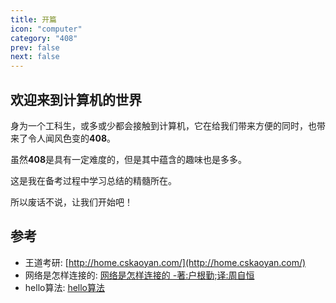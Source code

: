 ```yaml
---
title: 开篇
icon: "computer"
category: "408"
prev: false
next: false
---
```


## 欢迎来到计算机的世界
身为一个工科生，或多或少都会接触到计算机，它在给我们带来方便的同时，也带来了令人闻风色变的**408**。

虽然**408**是具有一定难度的，但是其中蕴含的趣味也是多多。

这是我在备考过程中学习总结的精髓所在。

所以废话不说，让我们开始吧！
## 参考
- 王道考研: [http://home.cskaoyan.com/](http://home.cskaoyan.com/)
- 网络是怎样连接的: [网络是怎样连接的 -著:户根勤;译:周自恒]()
- hello算法: [hello算法](https://www.hello-algo.com/)

